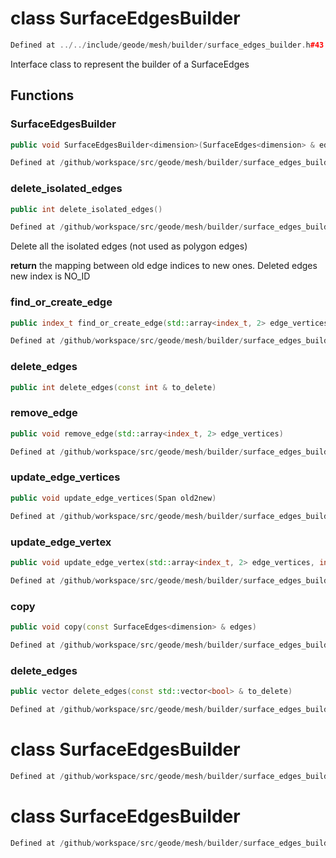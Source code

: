 # class SurfaceEdgesBuilder

```cpp
Defined at ../../include/geode/mesh/builder/surface_edges_builder.h#43
```

 Interface class to represent the builder of a SurfaceEdges



## Functions

### SurfaceEdgesBuilder

```cpp
public void SurfaceEdgesBuilder<dimension>(SurfaceEdges<dimension> & edges)
```

```cpp
Defined at /github/workspace/src/geode/mesh/builder/surface_edges_builder.cpp#30
```

### delete_isolated_edges

```cpp
public int delete_isolated_edges()
```

```cpp
Defined at /github/workspace/src/geode/mesh/builder/surface_edges_builder.cpp#37
```

 Delete all the isolated edges (not used as polygon edges)

**return** the mapping between old edge indices to new ones. Deleted edges new index is NO_ID

### find_or_create_edge

```cpp
public index_t find_or_create_edge(std::array<index_t, 2> edge_vertices)
```

```cpp
Defined at /github/workspace/src/geode/mesh/builder/surface_edges_builder.cpp#88
```

### delete_edges

```cpp
public int delete_edges(const int & to_delete)
```

### remove_edge

```cpp
public void remove_edge(std::array<index_t, 2> edge_vertices)
```

```cpp
Defined at /github/workspace/src/geode/mesh/builder/surface_edges_builder.cpp#81
```

### update_edge_vertices

```cpp
public void update_edge_vertices(Span old2new)
```

```cpp
Defined at /github/workspace/src/geode/mesh/builder/surface_edges_builder.cpp#44
```

### update_edge_vertex

```cpp
public void update_edge_vertex(std::array<index_t, 2> edge_vertices, index_t edge_vertex_id, index_t new_vertex_id)
```

```cpp
Defined at /github/workspace/src/geode/mesh/builder/surface_edges_builder.cpp#51
```

### copy

```cpp
public void copy(const SurfaceEdges<dimension> & edges)
```

```cpp
Defined at /github/workspace/src/geode/mesh/builder/surface_edges_builder.cpp#71
```

### delete_edges

```cpp
public vector delete_edges(const std::vector<bool> & to_delete)
```

```cpp
Defined at /github/workspace/src/geode/mesh/builder/surface_edges_builder.cpp#64
```



# class SurfaceEdgesBuilder

```cpp
Defined at /github/workspace/src/geode/mesh/builder/surface_edges_builder.cpp#95
```

# class SurfaceEdgesBuilder

```cpp
Defined at /github/workspace/src/geode/mesh/builder/surface_edges_builder.cpp#96
```

